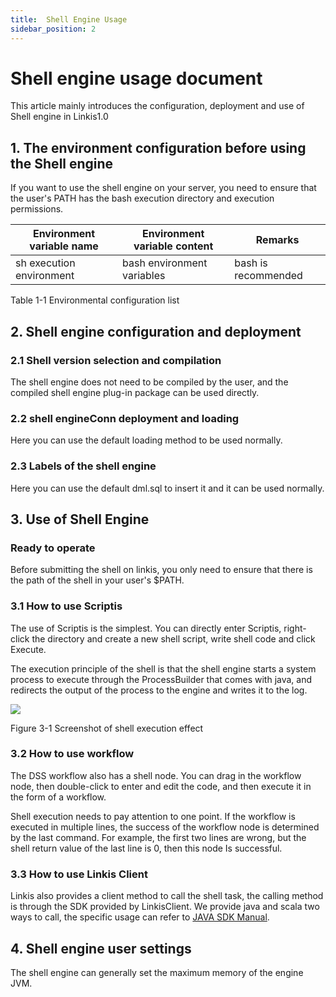 ```yaml
---
title:  Shell Engine Usage
sidebar_position: 2
---
```


# Shell engine usage document

This article mainly introduces the configuration, deployment and use of Shell engine in Linkis1.0
## 1. The environment configuration before using the Shell engine

If you want to use the shell engine on your server, you need to ensure that the user's PATH has the bash execution directory and execution permissions.

| Environment variable name | Environment variable content | Remarks             |
|---------------------------|------------------------------|---------------------|
| sh execution environment  | bash environment variables    | bash is recommended |

Table 1-1 Environmental configuration list

## 2. Shell engine configuration and deployment

### 2.1 Shell version selection and compilation

The shell engine does not need to be compiled by the user, and the compiled shell engine plug-in package can be used directly.
### 2.2 shell engineConn deployment and loading

Here you can use the default loading method to be used normally.

### 2.3 Labels of the shell engine

Here you can use the default dml.sql to insert it and it can be used normally.

## 3. Use of Shell Engine

### Ready to operate

Before submitting the shell on linkis, you only need to ensure that there is the path of the shell in your user's $PATH.

### 3.1 How to use Scriptis

The use of Scriptis is the simplest. You can directly enter Scriptis, right-click the directory and create a new shell script, write shell code and click Execute.

The execution principle of the shell is that the shell engine starts a system process to execute through the ProcessBuilder that comes with java, and redirects the output of the process to the engine and writes it to the log.

![](/Images/EngineUsage/shell-run.png)

Figure 3-1 Screenshot of shell execution effect

### 3.2 How to use workflow

The DSS workflow also has a shell node. You can drag in the workflow node, then double-click to enter and edit the code, and then execute it in the form of a workflow.

Shell execution needs to pay attention to one point. If the workflow is executed in multiple lines, the success of the workflow node is determined by the last command. For example, the first two lines are wrong, but the shell return value of the last line is 0, then this node Is successful.

### 3.3 How to use Linkis Client

Linkis also provides a client method to call the shell task, the calling method is through the SDK provided by LinkisClient. We provide java and scala two ways to call, the specific usage can refer to [JAVA SDK Manual](user_guide/sdk_manual.md).

## 4. Shell engine user settings

The shell engine can generally set the maximum memory of the engine JVM.
